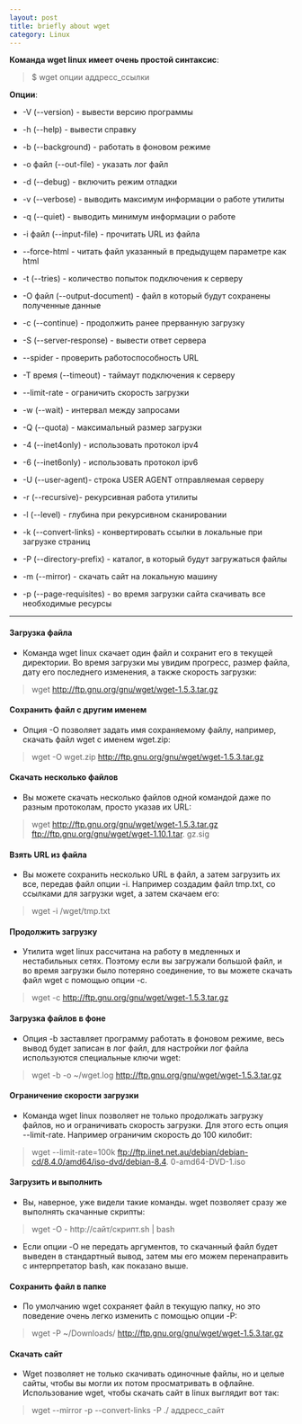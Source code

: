 ```yaml
---
layout: post
title: briefly about wget
category: Linux
---
```




**Команда wget linux имеет очень простой синтаксис**:

>$ wget опции аддресс_ссылки

**Опции**:

- -V (--version) - вывести версию программы

- -h (--help) - вывести справку

- -b (--background) - работать в фоновом режиме

- -o файл (--out-file) - указать лог файл

- -d (--debug) - включить режим отладки

- -v (--verbose) - выводить максимум информации о работе утилиты

- -q (--quiet) - выводить минимум информации о работе

- -i файл (--input-file) - прочитать URL из файла

- --force-html - читать файл указанный в предыдущем параметре как html

- -t (--tries) - количество попыток подключения к серверу

- -O файл (--output-document) - файл в который будут сохранены полученные данные

- -с (--continue) - продолжить ранее прерванную загрузку

- -S (--server-response) - вывести ответ сервера

- --spider - проверить работоспособность URL

- -T время (--timeout) - таймаут подключения к серверу

- --limit-rate - ограничить скорость загрузки

- -w (--wait) - интервал между запросами

- -Q (--quota) - максимальный размер загрузки

- -4 (--inet4only) - использовать протокол ipv4

- -6 (--inet6only) - использовать протокол ipv6

- -U (--user-agent)- строка USER AGENT отправляемая серверу

- -r (--recursive)- рекурсивная работа утилиты

- -l (--level) - глубина при рекурсивном сканировании

- -k (--convert-links) - конвертировать ссылки в локальные при загрузке страниц

- -P (--directory-prefix) - каталог, в который будут загружаться файлы

- -m (--mirror) - скачать сайт на локальную машину

- -p (--page-requisites) - во время загрузки сайта скачивать все необходимые ресурсы

_______________________________________________________________________________________________________________

#### Загрузка файла

 - Команда wget linux скачает один файл и сохранит его в текущей директории. Во время загрузки мы 
 увидим прогресс, размер файла, дату его последнего изменения, а также скорость загрузки:

>wget http://ftp.gnu.org/gnu/wget/wget-1.5.3.tar.gz

#### Сохранить файл с другим именем

- Опция -О позволяет задать имя сохраняемому файлу, например, скачать файл wget с именем wget.zip:

>wget -O wget.zip http://ftp.gnu.org/gnu/wget/wget-1.5.3.tar.gz

#### Скачать несколько файлов

- Вы можете скачать несколько файлов одной командой даже по разным протоколам, просто указав их URL:

>wget http://ftp.gnu.org/gnu/wget/wget-1.5.3.tar.gz ftp://ftp.gnu.org/gnu/wget/wget-1.10.1.tar.
> gz.sig

#### Взять URL из файла

 - Вы можете сохранить несколько URL в файл, а затем загрузить их все, передав файл опции -i. 
 Например создадим файл tmp.txt, со ссылками для загрузки wget, а затем скачаем его:

>wget -i /wget/tmp.txt

#### Продолжить загрузку

 - Утилита wget linux рассчитана на работу в медленных и нестабильных сетях. Поэтому если вы 
  загружали большой файл, и во время загрузки было потеряно соединение, то вы можете скачать 
 файл wget с помощью опции -c.

>wget -c http://ftp.gnu.org/gnu/wget/wget-1.5.3.tar.gz

#### Загрузка файлов в фоне

 - Опция -b заставляет программу работать в фоновом режиме, весь вывод будет записан в лог файл, 
 для настройки лог файла используются специальные ключи wget:

>wget -b -o ~/wget.log http://ftp.gnu.org/gnu/wget/wget-1.5.3.tar.gz

#### Ограничение скорости загрузки

-  Команда wget linux позволяет не только продолжать загрузку файлов, но и ограничивать скорость 
 загрузки. Для этого есть опция --limit-rate. Например ограничим скорость до 100 килобит:

>wget --limit-rate=100k ftp://ftp.iinet.net.au/debian/debian-cd/8.4.0/amd64/iso-dvd/debian-8.4.
> 0-amd64-DVD-1.iso

#### Загрузить и выполнить

- Вы, наверное, уже видели такие команды. wget позволяет сразу же выполнять скачанные скрипты:

>wget -O - http://сайт/скрипт.sh | bash

 - Если опции -O не передать аргументов, то скачанный файл будет выведен в стандартный вывод, 
 затем мы его можем перенаправить с интерпретатор bash, как показано выше.

#### Сохранить файл в папке

 - По умолчанию wget сохраняет файл в текущую папку, но это поведение очень легко изменить с 
 помощью опции -P:

>wget -P ~/Downloads/ http://ftp.gnu.org/gnu/wget/wget-1.5.3.tar.gz

#### Скачать сайт

 - Wget позволяет не только скачивать одиночные файлы, но и целые сайты, чтобы вы могли их потом 
 просматривать в офлайне. Использование wget, чтобы скачать сайт в linux выглядит вот так:

>wget --mirror -p --convert-links -P ./<Local-Folder> аддресс_сайт